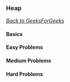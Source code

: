 ### Heap

[_Back to GeeksForGeeks_](../readme.md)

#### Basics
#### Easy Problems
#### Medium Problems
#### Hard Problems
